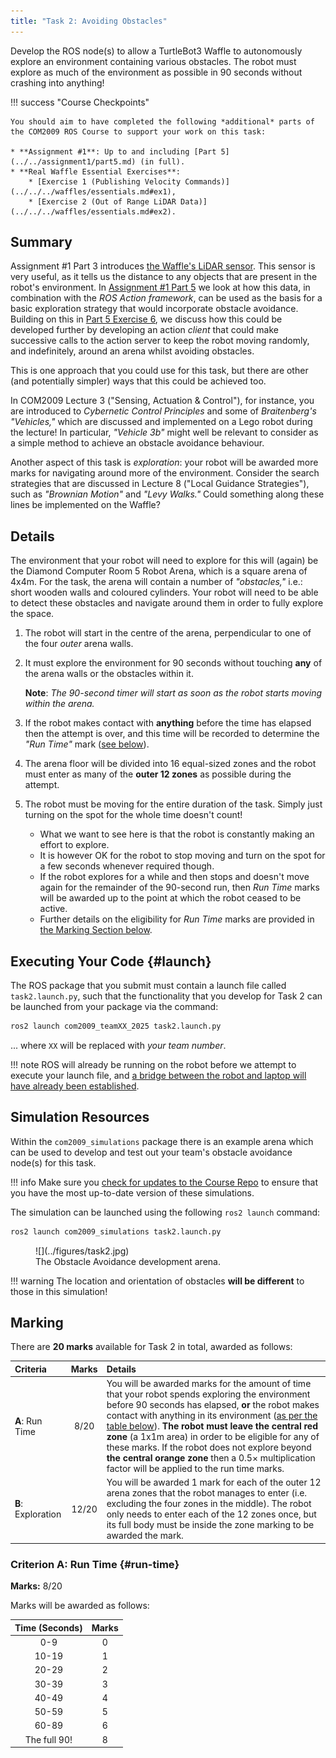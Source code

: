 ```yaml
---  
title: "Task 2: Avoiding Obstacles" 
---  
```


Develop the ROS node(s) to allow a TurtleBot3 Waffle to autonomously explore an environment containing various obstacles. The robot must explore as much of the environment as possible in 90 seconds without crashing into anything!

!!! success "Course Checkpoints"
    
    You should aim to have completed the following *additional* parts of the COM2009 ROS Course to support your work on this task: 

    * **Assignment #1**: Up to and including [Part 5](../../assignment1/part5.md) (in full).
    * **Real Waffle Essential Exercises**:
        * [Exercise 1 (Publishing Velocity Commands)](../../../waffles/essentials.md#ex1),
        * [Exercise 2 (Out of Range LiDAR Data)](../../../waffles/essentials.md#ex2).

## Summary

Assignment #1 Part 3 introduces [the Waffle's LiDAR sensor](../../assignment1/part3.md#lidar). This sensor is very useful, as it tells us the distance to any objects that are present in the robot's environment. In [Assignment #1 Part 5](../../assignment1/part5.md#explore) we look at how this data, in combination with the *ROS Action framework*, can be used as the basis for a basic exploration strategy that would incorporate obstacle avoidance. Building on this in [Part 5 Exercise 6](../../assignment1/part5.md#ex6), we discuss how this could be developed further by developing an action *client* that could make successive calls to the action server to keep the robot moving randomly, and indefinitely, around an arena whilst avoiding obstacles.

This is one approach that you could use for this task, but there are other (and potentially simpler) ways that this could be achieved too. 

In COM2009 Lecture 3 ("Sensing, Actuation & Control"), for instance, you are introduced to *Cybernetic Control Principles* and some of *Braitenberg's "Vehicles,"* which are discussed and implemented on a Lego robot during the lecture! In particular, *"Vehicle 3b"* might well be relevant to consider as a simple method to achieve an obstacle avoidance behaviour.

Another aspect of this task is *exploration*: your robot will be awarded more marks for navigating around more of the environment. Consider the search strategies that are discussed in Lecture 8 ("Local Guidance Strategies"), such as *"Brownian Motion"* and *"Levy Walks."* Could something along these lines be implemented on the 
Waffle?

## Details

The environment that your robot will need to explore for this will (again) be the Diamond Computer Room 5 Robot Arena, which is a square arena of 4x4m. For the task, the arena will contain a number of *"obstacles,"* i.e.: short wooden walls and coloured cylinders. Your robot will need to be able to detect these obstacles and navigate around them in order to fully explore the space.

1. The robot will start in the centre of the arena, perpendicular to one of the four *outer* arena walls.
1. It must explore the environment for 90 seconds without touching **any** of the arena walls or the obstacles within it.

    **Note**: *The 90-second timer will start as soon as the robot starts moving within the arena.*

1. If the robot makes contact with **anything** before the time has elapsed then the attempt is over, and this time will be recorded to determine the *"Run Time"* mark ([see below](#run-time)).
1. The arena floor will be divided into 16 equal-sized zones and the robot must enter as many of the **outer 12 zones** as possible during the attempt.
1. The robot must be moving for the entire duration of the task. Simply just turning on the spot for the whole time doesn't count!

    * What we want to see here is that the robot is constantly making an effort to explore.
    * It is however OK for the robot to stop moving and turn on the spot for a few seconds whenever required though.
    * If the robot explores for a while and then stops and doesn't move again for the remainder of the 90-second run, then *Run Time* marks will be awarded up to the point at which the robot ceased to be active.
    * Further details on the eligibility for *Run Time* marks are provided in [the Marking Section below](#marking).

## Executing Your Code {#launch}

The ROS package that you submit must contain a launch file called `task2.launch.py`, such that the functionality that you develop for Task 2 can be launched from your package via the command:

```bash
ros2 launch com2009_teamXX_2025 task2.launch.py
```

... where `XX` will be replaced with *your team number*.

!!! note
    ROS will already be running on the robot before we attempt to execute your launch file, and [a bridge between the robot and laptop will have already been established](../../../waffles/launching-ros.md#step-4-robot-laptop-bridging).

## Simulation Resources

Within the `com2009_simulations` package there is an example arena which can be used to develop and test out your team's obstacle avoidance node(s) for this task.

!!! info 
    Make sure you [check for updates to the Course Repo](../../extras/course-repo.md#updating) to ensure that you have the most up-to-date version of these simulations.

The simulation can be launched using the following `ros2 launch` command:

```bash
ros2 launch com2009_simulations task2.launch.py
```

<a name="avoid_arena"></a>

<figure markdown>
  ![](../figures/task2.jpg)
  <figcaption>The Obstacle Avoidance development arena.</figcaption>
</figure>

!!! warning
    The location and orientation of obstacles **will be different** to those in this simulation!

## Marking

There are **20 marks** available for Task 2 in total, awarded as follows:

<center>

| Criteria | Marks | Details |
| :--- | :---: | :--- |
| **A**: Run Time | 8/20 | You will be awarded marks for the amount of time that your robot spends exploring the environment before 90 seconds has elapsed, **or** the robot makes contact with anything in its environment ([as per the table below](#run-time)). **The robot must leave the central red zone** (a 1x1m area) in order to be eligible for any of these marks. If the robot does not explore beyond **the central orange zone** then a $0.5\times$ multiplication factor will be applied to the run time marks. |
| **B**: Exploration | 12/20 | You will be awarded 1 mark for each of the outer 12 arena zones that the robot manages to enter (i.e. excluding the four zones in the middle). The robot only needs to enter each of the 12 zones once, but its full body must be inside the zone marking to be awarded the mark. |

</center>

### Criterion A: Run Time {#run-time}

**Marks:** 8/20

Marks will be awarded as follows:

<center>

| Time (Seconds) | Marks |
| :---: | :---: |
| 0-9 | 0 |
| 10-19 | 1 |
| 20-29 | 2 |
| 30-39 | 3 |
| 40-49 | 4 |
| 50-59 | 5 |
| 60-89 | 6 |
| The full 90! | 8 |

</center>